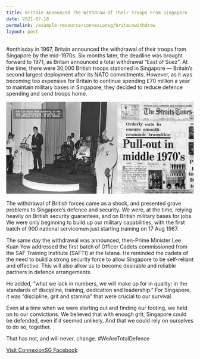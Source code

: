 ```yaml
---
title: Britain Announced The Withdraw Of Their Troops From Singapore
date: 2021-07-18
permalink: /example-resource/connexionsg/britainwithdraw
layout: post
---
```

#onthisday in 1967, Britain announced the withdrawal of their troops from Singapore by the mid-1970s. Six months later, the deadline was brought forward to 1971, as Britain announced a total withdrawal “East of Suez”. At the time, there were 30,000 British troops stationed in Singapore — Britain’s second largest deployment after its NATO commitments. However, as it was becoming too expensive for Britain to continue spending £70 million a year to maintain military bases in Singapore, they decided to reduce defence spending and send troops home.

![Alt text for image on Isomer site](/images/britainannouncedwithdrawal.jpeg)

The withdrawal of British forces came as a shock, and presented grave problems to Singapore’s defence and security. We were, at the time, relying heavily on British security guarantees, and on British military bases for jobs. We were only beginning to build up our military capabilities, with the first batch of 900 national servicemen just starting training on 17 Aug 1967.

The same day the withdrawal was announced, then-Prime Minister Lee Kuan Yew addressed the first batch of Officer Cadets commissioned from the SAF Training Institute (SAFTI) at the Istana. He reminded the cadets of the need to build a strong security force to allow Singapore to be self-reliant and effective. This will also allow us to become desirable and reliable partners in defence arrangements.

He added, “what we lack in numbers, we will make up for in quality: in the standards of discipline, training, dedication and leadership.” For Singapore, it was “discipline, grit and stamina” that were crucial to our survival. 

Even at a time when we were starting out and finding our footing, we held on to our convictions. We believed that with enough grit, Singapore could be defended, even if it seemed unlikely. And that we could rely on ourselves to do so, together.

That has not, and will never, change. #WeAreTotalDefence

<a href="https://www.facebook.com/ConnexionSG" target="_blank">Visit ConnexionSG Facebook</a>